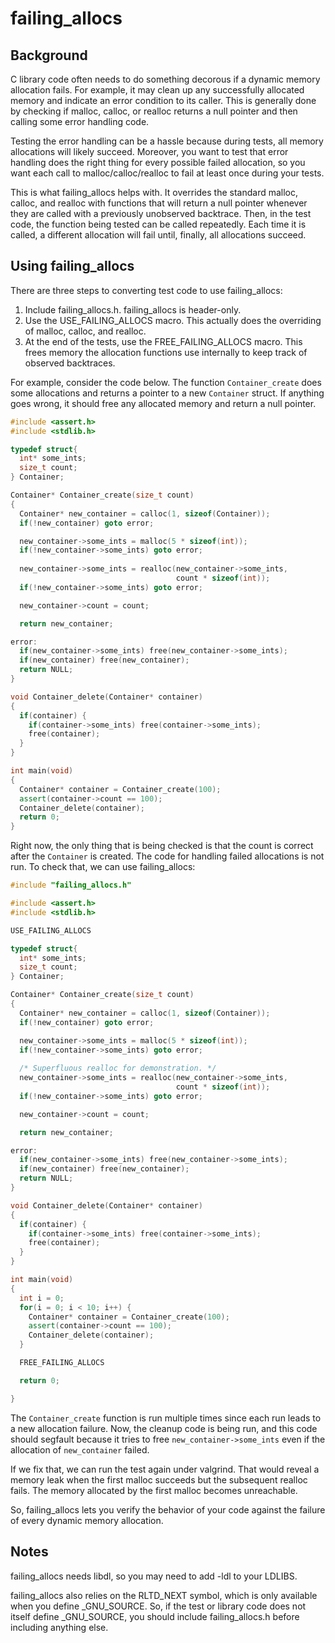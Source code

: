 failing_allocs
==============

Background
----------

C library code often needs to do something decorous if a dynamic memory
allocation fails. For example, it may clean up any successfully
allocated memory and indicate an error condition to its caller. This is
generally done by checking if malloc, calloc, or realloc returns a null
pointer and then calling some error handling code.

Testing the error handling can be a hassle because during tests, all
memory allocations will likely succeed. Moreover, you want to test that
error handling does the right thing for every possible failed
allocation, so you want each call to malloc/calloc/realloc to fail at
least once during your tests.

This is what failing\_allocs helps with. It overrides the standard
malloc, calloc, and realloc with functions that will return a null
pointer whenever they are called with a previously unobserved backtrace.
Then, in the test code, the function being tested can be called
repeatedly. Each time it is called, a different allocation will fail
until, finally, all allocations succeed.

Using failing_allocs
--------------------

There are three steps to converting test code to use failing\_allocs:

1. Include failing\_allocs.h. failing\_allocs is header-only.
2. Use the USE\_FAILING\_ALLOCS macro. This actually does the overriding
of malloc, calloc, and realloc.
3. At the end of the tests, use the FREE\_FAILING\_ALLOCS macro. This
frees memory the allocation functions use internally to keep track
of observed backtraces.

For example, consider the code below. The function `Container_create`
does some allocations and returns a pointer to a new `Container` struct.
If anything goes wrong, it should free any allocated memory and return
a null pointer.

```cpp
#include <assert.h>
#include <stdlib.h>

typedef struct{
  int* some_ints;
  size_t count;
} Container;

Container* Container_create(size_t count)
{
  Container* new_container = calloc(1, sizeof(Container));
  if(!new_container) goto error;

  new_container->some_ints = malloc(5 * sizeof(int));
  if(!new_container->some_ints) goto error;
    
  new_container->some_ints = realloc(new_container->some_ints,
                                     count * sizeof(int));
  if(!new_container->some_ints) goto error;

  new_container->count = count;

  return new_container;

error:
  if(new_container->some_ints) free(new_container->some_ints);
  if(new_container) free(new_container);
  return NULL;
}

void Container_delete(Container* container)
{
  if(container) {
    if(container->some_ints) free(container->some_ints);
    free(container);
  }
}

int main(void)
{
  Container* container = Container_create(100);
  assert(container->count == 100);
  Container_delete(container);
  return 0;
}
```

Right now, the only thing that is being checked is that the count is
correct after the `Container` is created. The code for handling failed
allocations is not run. To check that, we can use failing_allocs:

```cpp
#include "failing_allocs.h"

#include <assert.h>
#include <stdlib.h>

USE_FAILING_ALLOCS

typedef struct{
  int* some_ints;
  size_t count;
} Container;

Container* Container_create(size_t count)
{
  Container* new_container = calloc(1, sizeof(Container));
  if(!new_container) goto error;

  new_container->some_ints = malloc(5 * sizeof(int));
  if(!new_container->some_ints) goto error;
  
  /* Superfluous realloc for demonstration. */
  new_container->some_ints = realloc(new_container->some_ints,
                                     count * sizeof(int));
  if(!new_container->some_ints) goto error;

  new_container->count = count;

  return new_container;

error:
  if(new_container->some_ints) free(new_container->some_ints);
  if(new_container) free(new_container);
  return NULL;
}

void Container_delete(Container* container)
{
  if(container) {
    if(container->some_ints) free(container->some_ints);
    free(container);
  }
}

int main(void)
{
  int i = 0;
  for(i = 0; i < 10; i++) {
    Container* container = Container_create(100);
    assert(container->count == 100);
    Container_delete(container);
  }

  FREE_FAILING_ALLOCS

  return 0;

}
```

The `Container_create` function is run multiple times since each run
leads to a new allocation failure. Now, the cleanup code is being run,
and this code should segfault because it tries to free
`new_container->some_ints` even if the allocation of `new_container`
failed.

If we fix that, we can run the test again under valgrind. That would
reveal a memory leak when the first malloc succeeds but the subsequent
realloc fails. The memory allocated by the first malloc becomes
unreachable.

So, failing_allocs lets you verify the behavior of your code against
the failure of every dynamic memory allocation.

Notes
-----

failing\_allocs needs libdl, so you may need to add -ldl to your
LDLIBS.

failing\_allocs also relies on the RLTD\_NEXT symbol, which is only 
available when you define \_GNU\_SOURCE. So, if the test or library
code does not itself  define \_GNU\_SOURCE, you should include
failing\_allocs.h before including anything else.
